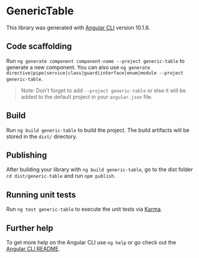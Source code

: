 # GenericTable

This library was generated with [Angular CLI](https://github.com/angular/angular-cli) version 10.1.6.

## Code scaffolding

Run `ng generate component component-name --project generic-table` to generate a new component. You can also use `ng generate directive|pipe|service|class|guard|interface|enum|module --project generic-table`.
> Note: Don't forget to add `--project generic-table` or else it will be added to the default project in your `angular.json` file. 

## Build

Run `ng build generic-table` to build the project. The build artifacts will be stored in the `dist/` directory.

## Publishing

After building your library with `ng build generic-table`, go to the dist folder `cd dist/generic-table` and run `npm publish`.

## Running unit tests

Run `ng test generic-table` to execute the unit tests via [Karma](https://karma-runner.github.io).

## Further help

To get more help on the Angular CLI use `ng help` or go check out the [Angular CLI README](https://github.com/angular/angular-cli/blob/master/README.md).
